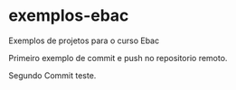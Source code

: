 # exemplos-ebac
Exemplos de projetos para o curso Ebac

Primeiro exemplo de commit e push no repositorio remoto.

Segundo Commit teste.
